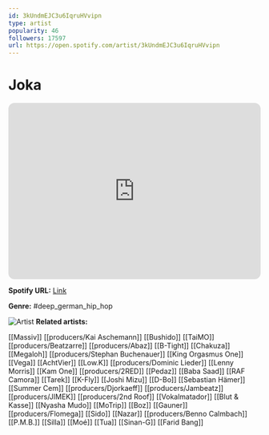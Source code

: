 ```yaml
---
id: 3kUndmEJC3u6IqruHVvipn
type: artist
popularity: 46
followers: 17597
url: https://open.spotify.com/artist/3kUndmEJC3u6IqruHVvipn
---
```

# Joka

<iframe style="border-radius:12px" src="https://open.spotify.com/embed/artist/3kUndmEJC3u6IqruHVvipn" width="100%" height="352" frameBorder="0" allowfullscreen="" allow="autoplay; clipboard-write; encrypted-media; fullscreen; picture-in-picture" loading="lazy"></iframe>

**Spotify URL:** [Link](https://open.spotify.com/artist/3kUndmEJC3u6IqruHVvipn)

**Genre:**  #deep_german_hip_hop

![Artist](https://i.scdn.co/image/ab6761610000e5eb89972827385488eafeb291dd)
**Related artists:**

[[Massiv]]
[[producers/Kai Aschemann]]
[[Bushido]]
[[TaiMO]]
[[producers/Beatzarre]]
[[producers/Abaz]]
[[B-Tight]]
[[Chakuza]]
[[Megaloh]]
[[producers/Stephan Buchenauer]]
[[King Orgasmus One]]
[[Vega]]
[[AchtVier]]
[[Low.K]]
[[producers/Dominic Lieder]]
[[Lenny Morris]]
[[Kam One]]
[[producers/2RED]]
[[Pedaz]]
[[Baba Saad]]
[[RAF Camora]]
[[Tarek]]
[[K-Fly]]
[[Joshi Mizu]]
[[D-Bo]]
[[Sebastian Hämer]]
[[Summer Cem]]
[[producers/Djorkaeff]]
[[producers/Jambeatz]]
[[producers/JIMEK]]
[[producers/2nd Roof]]
[[Vokalmatador]]
[[Blut & Kasse]]
[[Nyasha Mudo]]
[[MoTrip]]
[[Boz]]
[[Gauner]]
[[producers/Flomega]]
[[Sido]]
[[Nazar]]
[[producers/Benno Calmbach]]
[[P.M.B.]]
[[Silla]]
[[Moé]]
[[Tua]]
[[Sinan-G]]
[[Farid Bang]]
